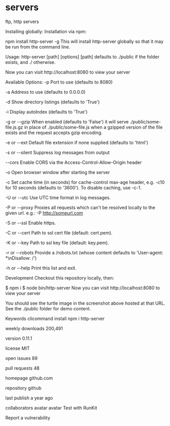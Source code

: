 # servers
ftp, http servers

Installing globally:
Installation via npm:

 npm install http-server -g
This will install http-server globally so that it may be run from the command line.

Usage:
 http-server [path] [options]
[path] defaults to ./public if the folder exists, and ./ otherwise.

Now you can visit http://localhost:8080 to view your server

Available Options:
-p Port to use (defaults to 8080)

-a Address to use (defaults to 0.0.0.0)

-d Show directory listings (defaults to 'True')

-i Display autoIndex (defaults to 'True')

-g or --gzip When enabled (defaults to 'False') it will serve ./public/some-file.js.gz in place of ./public/some-file.js when a gzipped version of the file exists and the request accepts gzip encoding.

-e or --ext Default file extension if none supplied (defaults to 'html')

-s or --silent Suppress log messages from output

--cors Enable CORS via the Access-Control-Allow-Origin header

-o Open browser window after starting the server

-c Set cache time (in seconds) for cache-control max-age header, e.g. -c10 for 10 seconds (defaults to '3600'). To disable caching, use -c-1.

-U or --utc Use UTC time format in log messages.

-P or --proxy Proxies all requests which can't be resolved locally to the given url. e.g.: -P http://someurl.com

-S or --ssl Enable https.

-C or --cert Path to ssl cert file (default: cert.pem).

-K or --key Path to ssl key file (default: key.pem).

-r or --robots Provide a /robots.txt (whose content defaults to 'User-agent: *\nDisallow: /')

-h or --help Print this list and exit.

Development
Checkout this repository locally, then:

$ npm i
$ node bin/http-server
Now you can visit http://localhost:8080 to view your server

You should see the turtle image in the screenshot above hosted at that URL. See the ./public folder for demo content.

Keywords
clicommand
install
npm i http-server

weekly downloads
200,491

version
0.11.1

license
MIT

open issues
89

pull requests
48

homepage
github.com

repository
github

last publish
a year ago

collaborators
avatar
avatar
Test with RunKit

Report a vulnerability
